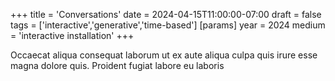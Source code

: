 +++
title = 'Conversations'
date = 2024-04-15T11:00:00-07:00
draft = false
tags = ['interactive','generative','time-based']
[params]
    year = 2024
    medium = 'interactive installation'
+++
<!-- {{< vimeo 58655199 >}} -->

<!-- {{< carousel album="" >}} -->
<!-- {{< carousel items="1" height="400" unit="px" duration="7000" data="images" >}} -->

Occaecat aliqua consequat laborum ut ex aute aliqua culpa quis irure esse magna dolore quis. Proident fugiat labore eu laboris